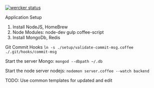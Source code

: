 [![wercker status](https://app.wercker.com/status/854f646fa6b5501c8b7b13e4c70f0b02/m "wercker status")](https://app.wercker.com/project/bykey/854f646fa6b5501c8b7b13e4c70f0b02)

Application Setup

1. Install NodeJS, HomeBrew
2. Node Modules: node-dev gulp coffee-script
2. Install MongoDb, Redis

Git Commit Hooks
`ln -s ./setup/validate-commit-msg.coffee ./.git/hooks/commit-msg`


Start the server
Mongo: `mongod --dbpath ~/.db`

Start the node server
nodejs: `nodemon server.coffee --watch backend`


TODO: Use common templates for updated and edit
